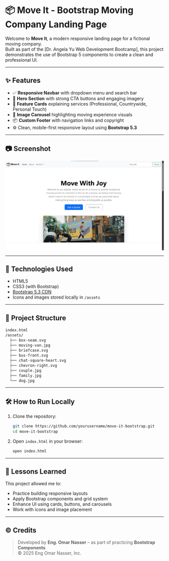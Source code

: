 # 📦 Move It - Bootstrap Moving Company Landing Page

Welcome to **Move It**, a modern responsive landing page for a fictional moving company.  
Built as part of the [Dr. Angela Yu Web Development Bootcamp], this project demonstrates the use of Bootstrap 5 components to create a clean and professional UI.

---

## ✨ Features

- ✅ **Responsive Navbar** with dropdown menu and search bar  
- 📣 **Hero Section** with strong CTA buttons and engaging imagery  
- 🚚 **Feature Cards** explaining services (Professional, Countrywide, Personal Touch)  
- 🎠 **Image Carousel** highlighting moving experience visuals  
- 📦 **Custom Footer** with navigation links and copyright  
- ⚙️ Clean, mobile-first responsive layout using **Bootstrap 5.3**

---

## 📷 Screenshot

![Screen shots](./assets/screenshot.png)

---

## 🚀 Technologies Used

- HTML5  
- CSS3 (with Bootstrap)  
- [Bootstrap 5.3 CDN](https://getbootstrap.com)  
- Icons and images stored locally in `/assets`

---

## 📁 Project Structure

```
index.html
/assets/
  ├── box-seam.svg
  ├── moving-van.jpg
  ├── briefcase.svg
  ├── bus-front.svg
  ├── chat-square-heart.svg
  ├── chevron-right.svg
  ├── couple.jpg
  ├── family.jpg
  └── dog.jpg
```

---

## 🛠️ How to Run Locally

1. Clone the repository:
   ```bash
   git clone https://github.com/yourusername/move-it-bootstrap.git
   cd move-it-bootstrap
   ```

2. Open `index.html` in your browser:
   ```bash
   open index.html
   ```

---

## 🧠 Lessons Learned

This project allowed me to:
- Practice building responsive layouts
- Apply Bootstrap components and grid system
- Enhance UI using cards, buttons, and carousels
- Work with icons and image placement

---

## ©️ Credits

> Developed by **Eng. Omar Nasser** – as part of practicing **Bootstrap Components**  
© 2025 Eng Omar Nasser, Inc.
